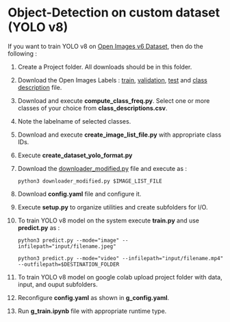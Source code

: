 # Object-Detection on custom dataset (YOLO v8)

If you want to train YOLO v8 on [Open Images v6 Dataset](https://storage.googleapis.com/openimages/web/factsfigures_v7.html), then do the following :

1. Create a Project folder. All downloads should be in this folder.
2. Download the Open Images Labels : [train](https://storage.googleapis.com/openimages/v6/oidv6-train-annotations-bbox.csv), [validation](https://storage.googleapis.com/openimages/v5/validation-annotations-bbox.csv), [test](https://storage.googleapis.com/openimages/v5/test-annotations-bbox.csv) and [class description](https://storage.googleapis.com/openimages/v7/oidv7-class-descriptions.csv) file.
3. Download and execute **compute_class_freq.py**. Select one or more classes of your choice from **class_descriptions.csv**.
4. Note the labelname of selected classes.
5. Download and execute **create_image_list_file.py** with appropriate class IDs.
6. Execute **create_dataset_yolo_format.py**
7. Download the [downloader_modified.py](https://raw.githubusercontent.com/raoashish2309/Object-Detection/main/util/downloader_modified.py) file and execute as :

       python3 downloader_modified.py $IMAGE_LIST_FILE 

8. Download **config.yaml** file and configure it.
9. Execute **setup.py** to organize utilities and create subfolders for I/O.
10. To train YOLO v8 model on the system execute **train.py** and use **predict.py** as :

        python3 predict.py --mode="image" --infilepath="input/filename.jpeg"

        python3 predict.py --mode="video" --infilepath="input/filename.mp4" --outfilepath=$DESTINATION_FOLDER

12. To train YOLO v8 model on google colab upload project folder with data, input, and ouput subfolders.
13. Reconfigure **config.yaml** as shown in **g_config.yaml**.
14. Run **g_train.ipynb** file with appropriate runtime type.
